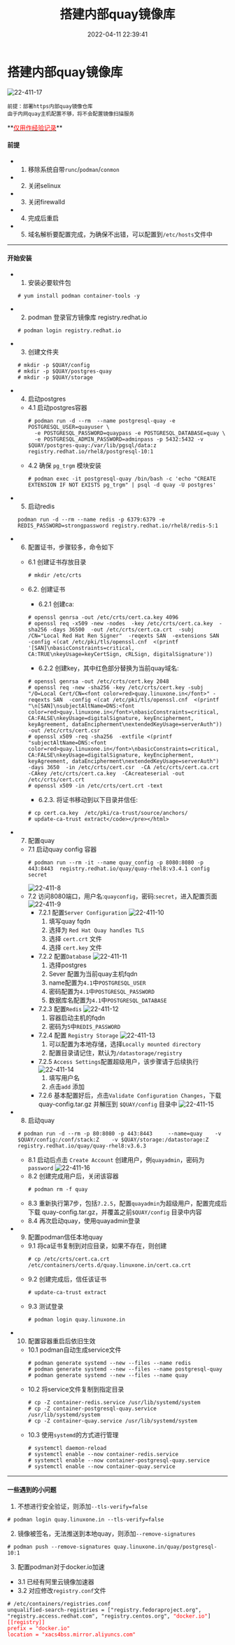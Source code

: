 ﻿---
title: 搭建内部quay镜像库
date: 2022-04-11 22:39:41
tags:
  - registry
  - container
  - quay
categories:
  - configruation
---

# 搭建内部quay镜像库
![22-411-17](/images/22411/17.png)
<html><pre><code>前提：部署https内部quay镜像仓库
由于内网quay主机配置不够，将不会配置镜像扫描服务</code></pre></html>
**<u><font color=red>仅用作经验记录</font></u>**

<!-- more -->

#### 前提
  - 1. 移除系统自带`runc`/`podman`/`conmon`
  - 2. 关闭selinux
  - 3. 关闭firewalld
  - 4. 完成后重启  
  - 5. 域名解析要配置完成，为确保不出错，可以配置到`/etc/hosts`文件中
---
#### 开始安装
- 1. 安装必要软件包
  ```
  # yum install podman container-tools -y
  ```
- 2. podman 登录官方镜像库 registry.redhat.io
  ```
  # podman login registry.redhat.io
  ```
- 3. 创建文件夹
  ```
  # mkdir -p $QUAY/config
  # mkdir -p $QUAY/postgres-quay
  # mkdir -p $QUAY/storage
  ```
- 4. 启动postgres
    - 4.1 启动postgres容器
      ```
      # podman run -d --rm  --name postgresql-quay -e POSTGRESQL_USER=quayuser \
        -e POSTGRESQL_PASSWORD=quaypass -e POSTGRESQL_DATABASE=quay \
	    -e POSTGRESQL_ADMIN_PASSWORD=adminpass -p 5432:5432 -v $QUAY/postgres-quay:/var/lib/pgsql/data:z registry.redhat.io/rhel8/postgresql-10:1
      ```
	- 4.2 确保 `pg_trgm` 模块安装
      ```	
      # podman exec -it postgresql-quay /bin/bash -c 'echo "CREATE EXTENSION IF NOT EXISTS pg_trgm" | psql -d quay -U postgres'
      ```
- 5. 启动redis
  ```
  podman run -d --rm --name redis -p 6379:6379 -e REDIS_PASSWORD=strongpassword registry.redhat.io/rhel8/redis-5:1
  ```
- 6. 配置证书，步骤较多，命令如下
  - 6.1 创建证书存放目录
    ```
    # mkdir /etc/crts
    ```
  - 6.2. 创建证书
    - 6.2.1 创建ca:
	```
    # openssl genrsa -out /etc/crts/cert.ca.key 4096
    # openssl req -x509 -new -nodes  -key /etc/crts/cert.ca.key  -sha256 -days 36500  -out /etc/crts/cert.ca.crt  -subj /CN="Local Red Hat Ren Signer"  -reqexts SAN  -extensions SAN  -config <(cat /etc/pki/tls/openssl.cnf  <(printf '[SAN]\nbasicConstraints=critical, CA:TRUE\nkeyUsage=keyCertSign, cRLSign, digitalSignature'))
    ```

	- 6.2.2 创建key，其中红色部分替换为当前quay域名:
	```
    # openssl genrsa -out /etc/crts/cert.key 2048
    # openssl req -new -sha256 -key /etc/crts/cert.key -subj "/O=Local Cert/CN=<font color=red>quay.linuxone.in</font>" -reqexts SAN  -config <(cat /etc/pki/tls/openssl.cnf  <(printf "\n[SAN]\nsubjectAltName=DNS:<font color=red>quay.linuxone.in</font>\nbasicConstraints=critical, CA:FALSE\nkeyUsage=digitalSignature, keyEncipherment, keyAgreement, dataEncipherment\nextendedKeyUsage=serverAuth")) -out /etc/crts/cert.csr
    # openssl x509 -req -sha256  -extfile <(printf "subjectAltName=DNS:<font color=red>quay.linuxone.in</font>\nbasicConstraints=critical, CA:FALSE\nkeyUsage=digitalSignature, keyEncipherment, keyAgreement, dataEncipherment\nextendedKeyUsage=serverAuth")  -days 3650  -in /etc/crts/cert.csr  -CA /etc/crts/cert.ca.crt  -CAkey /etc/crts/cert.ca.key  -CAcreateserial -out /etc/crts/cert.crt
    # openssl x509 -in /etc/crts/cert.crt -text
	```
	
	- 6.2.3. 将证书移动到以下目录并信任:
	```
    # cp cert.ca.key  /etc/pki/ca-trust/source/anchors/
    # update-ca-trust extract</code></pre></html>
    ```
	 
- 7. 配置quay 
  - 7.1 启动quay config 容器
    ```
	# podman run --rm -it --name quay_config -p 8080:8080 -p 443:8443  registry.redhat.io/quay/quay-rhel8:v3.4.1 config secret  
	```
	![22-411-8](/images/22411/8.png)
  - 7.2 访问8080端口，用户名:`quayconfig`，密码:`secret`，进入配置页面
    ![22-411-9](/images/22411/9.png)
	- 7.2.1 配置`Server Configuration`
      ![22-411-10](/images/22411/10.png)
	  1. 填写quay fqdn
	  2. 选择为 `Red Hat Quay handles TLS`
	  3. 选择 `cert.crt` 文件
	  4. 选择 `cert.key` 文件
	- 7.2.2 配置`Database`
	  ![22-411-11](/images/22411/11.png)
	  1. 选择postgres
	  2. Sever 配置为当前quay主机fqdn
	  3. name配置为`4.1`中`POSTGRESQL_USER`
	  4. 密码配置为`4.1`中`POSTGRESQL_PASSWORD`
	  5. 数据库名配置为`4.1`中`POSTGRESQL_DATABASE`
	- 7.2.3 配置`Redis`
	  ![22-411-12](/images/22411/12.png)
	  1. 容器启动主机的fqdn
	  2. 密码为`5`中`REDIS_PASSWORD`
	- 7.2.4 配置 `Registry Storage`
	  ![22-411-13](/images/22411/13.png)
	  1. 可以配置为本地存储，选择`Locally mounted directory`
	  2. 配置目录请记住，默认为`/datastorage/registry`
	- 7.2.5 `Access Settings`配置超级用户，该步骤请于后续执行
	  ![22-411-14](/images/22411/14.png)
	  1. 填写用户名
	  2. 点击`add` 添加
	- 7.2.6 基本配置好后，点击`Validate Configuration Changes`，下载 quay-config.tar.gz 并解压到 `$QUAY/config` 目录中
	  ![22-411-15](/images/22411/15.png)
- 8. 启动quay
  ```
  # podman run -d --rm -p 80:8080 -p 443:8443     --name=quay    -v $QUAY/config:/conf/stack:Z    -v $QUAY/storage:/datastorage:Z    registry.redhat.io/quay/quay-rhel8:v3.6.3
  ```
    - 8.1 启动后点击 `Create Account` 创建用户，例`quayadmin`，密码为`password`
	  ![22-411-16](/images/22411/16.png)
	- 8.2 创建完成用户后，关闭该容器
	  ```
	  # podman rm -f quay
	  ```
	- 8.3 重新执行第7步，包括`7.2.5`，配置`quayadmin`为超级用户，配置完成后下载 quay-config.tar.gz，并覆盖之前`$QUAY/config` 目录中内容
	- 8.4 再次启动quay，使用quayadmin登录
- 9. 配置podman信任本地quay
  - 9.1 将ca证书复制到对应目录，如果不存在，则创建
    ```
	# cp /etc/crts/cert.ca.crt /etc/containers/certs.d/quay.linuxone.in/cert.ca.crt
	```
  - 9.2 创建完成后，信任该证书
    ```
	# update-ca-trust extract
	```
  - 9.3 测试登录
    ```
	# podman login quay.linuxone.in
	```

- 10. 配置容器重启后依旧生效
  - 10.1 podman自动生成service文件
    ```
	# podman generate systemd --new --files --name redis
    # podman generate systemd --new --files --name postgresql-quay
    # podman generate systemd --new --files --name quay
	```
  - 10.2 将service文件复制到指定目录
    ```
	# cp -Z container-redis.service /usr/lib/systemd/system
    # cp -Z container-postgresql-quay.service /usr/lib/systemd/system
    # cp -Z container-quay.service /usr/lib/systemd/system
	```
  - 10.3 使用`systemd`的方式进行管理
    ```
    # systemctl daemon-reload 
    # systemctl enable --now container-redis.service
    # systemctl enable --now container-postgresql-quay.service
    # systemctl enable --now container-quay.service
	```
---

#### 一些遇到的小问题
1. 不想进行安全验证，则添加`--tls-verify=false`
```
# podman login quay.linuxone.in --tls-verify=false
```

2. 镜像被签名，无法推送到本地quay，则添加`--remove-signatures`
```
# podman push --remove-signatures quay.linuxone.in/quay/postgresql-10:1
```

3. 配置podman对于docker.io加速
  - 3.1 已经有阿里云镜像加速器
  - 3.2 对应修改`registry.conf`文件
<html><pre><code># /etc/containers/registries.conf
unqualified-search-registries = ["registry.fedoraproject.org", "registry.access.redhat.com", "registry.centos.org", <font color=red>"docker.io"</font>]
<font color=red>[[registry]]
prefix = "docker.io"
location = "xacs4bss.mirror.aliyuncs.com"</font> </code></pre></html>
